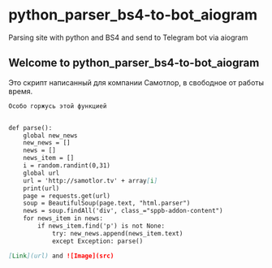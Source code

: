 # python_parser_bs4-to-bot_aiogram
Parsing site with python and BS4 and send to Telegram bot via aiogram

## Welcome to python_parser_bs4-to-bot_aiogram

Это скрипт написанный для компании Самотлор, в свободное от работы время. 

```markdown
Особо горжусь этой функцией 


def parse():
    global new_news
    new_news = []
    news = []
    news_item = []
    i = random.randint(0,31)
    global url
    url = 'http://samotlor.tv' + array[i]
    print(url)
    page = requests.get(url)
    soup = BeautifulSoup(page.text, "html.parser")
    news = soup.findAll('div', class_="sppb-addon-content")
    for news_item in news:
        if news_item.find('p') is not None:
            try: new_news.append(news_item.text)
            except Exception: parse()

[Link](url) and ![Image](src)
```


